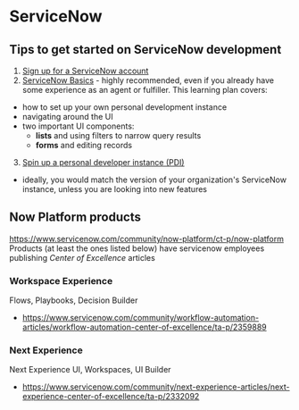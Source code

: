 # ServiceNow

## Tips to get started on ServiceNow development

1. [Sign up for a ServiceNow account](https://signon.service-now.com/x_snc_sso_auth.do#/sign-up)
2. [ServiceNow Basics](https://developer.servicenow.com/dev.do#!/learn/learning-plans/rome/new_to_servicenow/app_store_learnv2_buildmyfirstapp_rome_servicenow_basics_objectives) - highly recommended, even if you already have some experience as an agent or fulfiller. This learning plan covers:
  - how to set up your own personal development instance
  - navigating around the UI
  - two important UI components: 
    - **lists** and using filters to narrow query results
    - **forms** and editing records
3. [Spin up a personal developer instance (PDI)](https://developer.servicenow.com/dev.do) 
  - ideally, you would match the version of your organization's ServiceNow instance, unless you are looking into new features

## Now Platform products
https://www.servicenow.com/community/now-platform/ct-p/now-platform
Products (at least the ones listed below) have servicenow employees publishing *Center of Excellence* articles

### Workspace Experience
Flows, Playbooks, Decision Builder
- https://www.servicenow.com/community/workflow-automation-articles/workflow-automation-center-of-excellence/ta-p/2359889

### Next Experience
Next Experience UI, Workspaces, UI Builder
- https://www.servicenow.com/community/next-experience-articles/next-experience-center-of-excellence/ta-p/2332092
